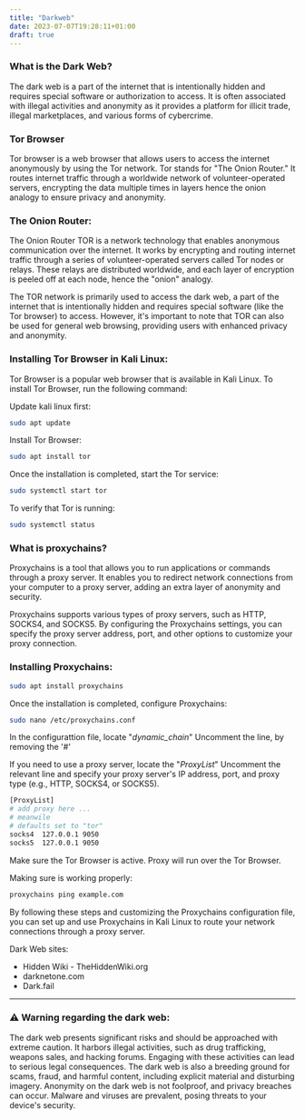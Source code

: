 ```yaml
---
title: "Darkweb"
date: 2023-07-07T19:28:11+01:00
draft: true
---
```


### What is the Dark Web?
The dark web is a part of the internet that is intentionally hidden and requires special software or authorization to access. It is often associated with illegal activities and anonymity as it provides a platform for illicit trade, illegal marketplaces, and various forms of cybercrime.

### Tor Browser
Tor browser is a web browser that allows users to access the internet anonymously by using the Tor network. Tor stands for "The Onion Router." It routes internet traffic through a worldwide network of volunteer-operated servers, encrypting the data multiple times in layers hence the onion analogy to ensure privacy and anonymity.

### The Onion Router:
The Onion Router TOR is a network technology that enables anonymous communication over the internet. It works by encrypting and routing internet traffic through a series of volunteer-operated servers called Tor nodes or relays. These relays are distributed worldwide, and each layer of encryption is peeled off at each node, hence the "onion" analogy.

The TOR network is primarily used to access the dark web, a part of the internet that is intentionally hidden and requires special software (like the Tor browser) to access. However, it's important to note that TOR can also be used for general web browsing, providing users with enhanced privacy and anonymity.

### Installing Tor Browser in Kali Linux:
Tor Browser is a popular web browser that is available in Kali Linux. To install Tor Browser, run the following command:
 
Update kali linux first:
```bash
sudo apt update
```
Install Tor Browser:
```bash
sudo apt install tor
```
Once the installation is completed, start the Tor service:
```bash
sudo systemctl start tor
```
To verify that Tor is running:
```bash
sudo systemctl status
```
### What is proxychains?
Proxychains is a tool that allows you to run applications or commands through a proxy server. It enables you to redirect network connections from your computer to a proxy server, adding an extra layer of anonymity and security.

Proxychains supports various types of proxy servers, such as HTTP, SOCKS4, and SOCKS5. By configuring the Proxychains settings, you can specify the proxy server address, port, and other options to customize your proxy connection.

### Installing Proxychains:
```bash
sudo apt install proxychains
```
Once the installation is completed, configure Proxychains:
```bash
sudo nano /etc/proxychains.conf
```
In the configurattion file, locate "*dynamic_chain*" Uncomment the line, by removing the '#'

If you need to use a proxy server, locate the "*ProxyList*"
Uncomment the relevant line and specify your proxy server's IP address, port, and proxy type (e.g., HTTP, SOCKS4, or SOCKS5).
```bash
[ProxyList]
# add proxy here ...
# meanwile
# defaults set to "tor"
socks4  127.0.0.1 9050
socks5  127.0.0.1 9050
```
Make sure the Tor Browser is active. Proxy will run over the Tor Browser.

Making sure is working properly:
```bash
proxychains ping example.com
```
By following these steps and customizing the Proxychains configuration file, you can set up and use Proxychains in Kali Linux to route your network connections through a proxy server.

Dark Web sites:

* Hidden Wiki - TheHiddenWiki.org
* darknetone.com
* Dark.fail

---

### ⚠️ Warning regarding the dark web:

The dark web presents significant risks and should be approached with extreme caution. It harbors illegal activities, such as drug trafficking, weapons sales, and hacking forums. Engaging with these activities can lead to serious legal consequences. The dark web is also a breeding ground for scams, fraud, and harmful content, including explicit material and disturbing imagery. Anonymity on the dark web is not foolproof, and privacy breaches can occur. Malware and viruses are prevalent, posing threats to your device's security. 